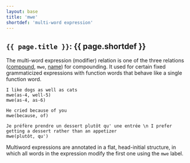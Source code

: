 ```yaml
---
layout: base
title: 'mwe'
shortdef: 'multi-word expression'
---
```


## `{{ page.title }}`: {{ page.shortdef }}

The multi-word expression (modifier) relation is one of the three
relations ([compound](), `mwe`, [name]()) for compounding.
It used for certain fixed grammaticized expressions with function words that behave like a single function word.

~~~ sdparse
I like dogs as well as cats
mwe(as-4, well-5)
mwe(as-4, as-6)
~~~

~~~ sdparse
He cried because of you
mwe(because, of)
~~~

~~~ sdparse
Je préfère prendre un dessert plutôt qu' une entrée \n I prefer getting a dessert rather than an appetizer
mwe(plutôt, qu')
~~~

Multiword expressions are annotated in a flat, head-initial structure,
in which all words in the expression modify the first one using the
`mwe` label.
